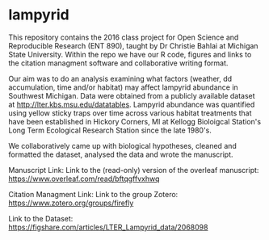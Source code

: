 # lampyrid
This repository contains the 2016 class project for Open Science and Reproducible Research (ENT 890), taught by Dr Christie Bahlai at Michigan State University. Within the repo we have our R code, figures and links to the citation managment software and collaborative writing format. 

Our aim was to do an analysis examining what factors (weather, dd accumulation, time and/or habitat) may affect lampyrid abundance in Southwest Michigan. Data were obtained from a publicly available dataset at http://lter.kbs.msu.edu/datatables. Lampyrid abundance was quantified using yellow sticky traps over time across various habitat treatments that have been established in Hickory Corners, MI at Kellogg Bioloigcal Station's Long Term Ecological Research Station since the late 1980's. 

We collaboratively came up with biological hypotheses, cleaned and formatted the dataset, analysed the data and wrote the manuscript. 

Manuscript Link:
Link to the (read-only) version of the overleaf manuscript: https://www.overleaf.com/read/bftqgffvxhwq

Citation Managment Link:
Link to the group Zotero: https://www.zotero.org/groups/firefly

Link to the Dataset:
https://figshare.com/articles/LTER_Lampyrid_data/2068098

